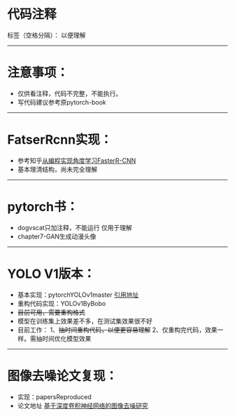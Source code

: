 ﻿# 代码注释

标签（空格分隔）： 以便理解

---

# 注意事项：
- 仅供看注释，代码不完整，不能执行。
- 写代码建议参考原pytorch-book

----------


# FatserRcnn实现：
- 参考知乎[从编程实现角度学习FasterR-CNN](https://zhuanlan.zhihu.com/p/32404424)
- 基本理清结构，尚未完全理解
----------


# pytorch书：
- dogvscat只加注释，不能运行  仅用于理解
- chapter7-GAN生成动漫头像


----------

# YOLO V1版本：
- 基本实现：pytorchYOLOv1master [引用地址][1]
- 重构代码实现：YOLOv1ByBobo
- ~~目前可用，需要重构格式~~
- 模型在训练集上效果差不多，在测试集效果很不好
- 目前工作：
   1、~~抽时间重构代码，以便更容易理解~~
   2、仅重构完代码，效果一样。需抽时间优化模型效果


----------


# 图像去噪论文复现：

 - 实现：papersReproduced
 - 论文地址
 [基于深度卷积神经网络的图像去噪研究][2]



  [1]: https://github.com/xiongzihua/pytorch-YOLO-v1
  [2]: http://kns.cnki.net/KCMS/detail/detail.aspx?dbcode=CJFQ&dbname=CJFDLAST2017&filename=JSJC201703042&uid=WEEvREcwSlJHSldRa1FhdXNXa0hIb3VVSnliNDU0a2dObEJYUVM1MzR2cz0=$9A4hF_YAuvQ5obgVAqNKPCYcEjKensW4ggI8Fm4gTkoUKaID8j8gFw!!&v=MTUzMzkxRnJDVVJMS2ZZdWRvRnk3blVydkJMejdCYmJHNEg5Yk1ySTlCWm9SOGVYMUx1eFlTN0RoMVQzcVRyV00=
